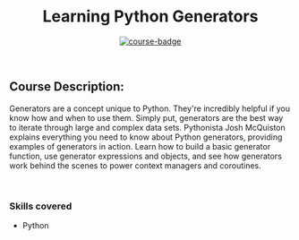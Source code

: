 <div align="center">

# Learning Python Generators

[![course-badge]][course-link]

</div>

<!-- badge info -->
[course-badge]:https://img.shields.io/badge/learning-Python-white?logo=Linkedin&labelColor=blue&style=for-the-badge
[course-link]:https://www.linkedin.com/learning/learning-python-generators "Learning Python Generators"

<br>

## Course Description:
Generators are a concept unique to Python. They're incredibly helpful if you know how and when to use them. Simply put, generators are the best way to iterate through large and complex data sets. Pythonista Josh McQuiston explains everything you need to know about Python generators, providing examples of generators in action. Learn how to build a basic generator function, use generator expressions and objects, and see how generators work behind the scenes to power context managers and coroutines.

<br>

### Skills covered
- Python